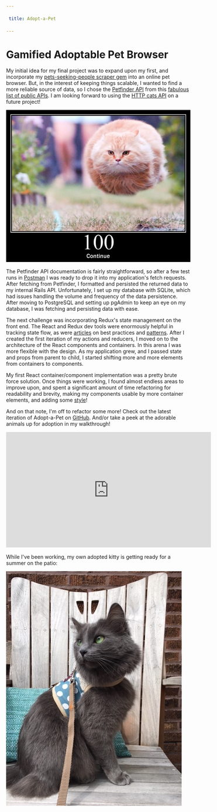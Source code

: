 ```yaml
---

 title: Adopt-a-Pet

---
```


# Gamified Adoptable Pet Browser

My initial idea for my final project was to expand upon my first, and incorporate my [pets-seeking-people scraper gem](https://github.com/AutumnJ/AutumnJ-cli-app) into an online pet browser. But, in the interest of keeping things scalable, I wanted to find a more reliable source of data, so I chose the [Petfinder API](https://www.petfinder.com/developers/api-docs) from this [fabulous list of public APIs](https://github.com/toddmotto/public-apis). I am looking forward to using the [HTTP cats API](https://http.cat/) on a future project! 

![alt text](/assets/images/100Error.png "Continue")

The Petfinder API documentation is fairly straightforward, so after a few test runs in [Postman](https://www.getpostman.com/) I was ready to drop it into my application's fetch requests. After fetching from Petfinder, I formatted and persisted the returned data to my internal Rails API. Unfortunately, I set up my database with SQLite, which had issues handling the volume and frequency of the data persistence. After moving to PostgreSQL and setting up pgAdmin to keep an eye on my database, I was fetching and persisting data with ease. 

The next challenge was incorporating Redux's state management on the front end. The React and Redux dev tools were enormously helpful in tracking state flow, as were [articles](https://medium.com/codingthesmartway-com-blog/learn-redux-introduction-to-state-management-with-react-b87bc570b12a) on best practices and [patterns](https://github.com/chantastic/reactpatterns.com#function-as-children). After I created the first iteration of my actions and reducers, I moved on to the architecture of the React components and containers. In this arena I was more flexible with the design. As my application grew, and I passed state and props from parent to child, I started shifting more and more elements from containers to components.

My first React container/component implementation was a pretty brute force solution. Once things were working, I found almost endless areas to improve upon, and spent a significant amount of time refactoring for readability and brevity, making my components usable by more container elements, and adding some [style](https://react-bootstrap.github.io/)!

And on that note, I'm off to refactor some more! Check out the latest iteration of Adopt-a-Pet on [GitHub](https://github.com/AutumnJ/adopt-a-pet-game). And/or take a peek at the adorable animals up for adoption in my walkthrough!

<iframe width="560" height="315" src="https://www.youtube.com/embed/rumehkzhJaY" frameborder="0" allowfullscreen></iframe>
<br/>

While I've been working, my own adopted kitty is getting ready for a summer on the patio:

![alt text](/assets/images/IMG_6060.JPG "Meow!")